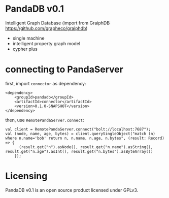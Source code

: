 # PandaDB v0.1
Intelligent Graph Database (import from GraiphDB https://github.com/grapheco/graiphdb)

* single machine
* intelligent property graph model
* cypher plus

# connecting to PandaServer

first, import `connector` as dependency:
```
<dependency>
    <groupId>pandadb</groupId>
    <artifactId>connector</artifactId>
    <version>0.1.0-SNAPSHOT</version>
</dependency>
```

then, use `RemotePandaServer.connect`:
```
val client = RemotePandaServer.connect("bolt://localhost:7687");
val (node, name, age, bytes) = client.querySingleObject("match (n) where n.name='bob' return n, n.name, n.age, n.bytes", (result: Record) => {
      (result.get("n").asNode(), result.get("n.name").asString(), result.get("n.age").asInt(), result.get("n.bytes").asByteArray())
    });
```

# Licensing
PandaDB v0.1 is an open source product licensed under GPLv3.
